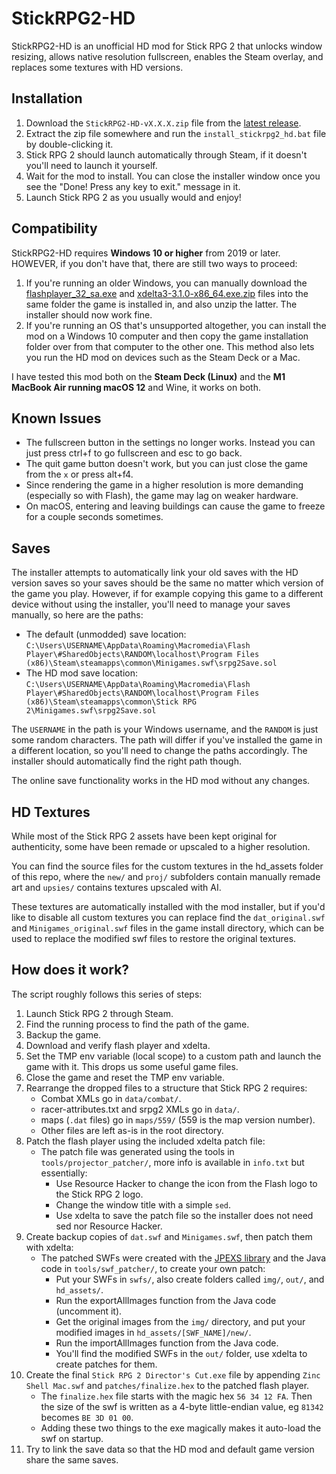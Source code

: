 # StickRPG2-HD
StickRPG2-HD is an unofficial HD mod for Stick RPG 2 that unlocks window resizing, allows native resolution fullscreen, enables the Steam overlay, and replaces some textures with HD versions.

## Installation
1. Download the `StickRPG2-HD-vX.X.X.zip` file from the [latest release](https://github.com/rebane2001/StickRPG2-HD/releases).
2. Extract the zip file somewhere and run the `install_stickrpg2_hd.bat` file by double-clicking it.
3. Stick RPG 2 should launch automatically through Steam, if it doesn't you'll need to launch it yourself.
4. Wait for the mod to install. You can close the installer window once you see the "Done! Press any key to exit." message in it.
5. Launch Stick RPG 2 as you usually would and enjoy!

## Compatibility
StickRPG2-HD requires **Windows 10 or higher** from 2019 or later. HOWEVER, if you don't have that, there are still two ways to proceed:

1. If you're running an older Windows, you can manually download the [flashplayer_32_sa.exe](https://archive.org/download/flashplayer_32_sa_202107/flashplayer_32_sa.exe) and [xdelta3-3.1.0-x86_64.exe.zip](https://github.com/jmacd/xdelta-gpl/releases/download/v3.1.0/xdelta3-3.1.0-x86_64.exe.zip) files into the same folder the game is installed in, and also unzip the latter. The installer should now work fine.
2. If you're running an OS that's unsupported altogether, you can install the mod on a Windows 10 computer and then copy the game installation folder over from that computer to the other one. This method also lets you run the HD mod on devices such as the Steam Deck or a Mac.

I have tested this mod both on the **Steam Deck (Linux)** and the **M1 MacBook Air running macOS 12** and Wine, it works on both.

## Known Issues

- The fullscreen button in the settings no longer works. Instead you can just press ctrl+f to go fullscreen and esc to go back.
- The quit game button doesn't work, but you can just close the game from the `x` or press alt+f4.
- Since rendering the game in a higher resolution is more demanding (especially so with Flash), the game may lag on weaker hardware.
- On macOS, entering and leaving buildings can cause the game to freeze for a couple seconds sometimes.

## Saves

The installer attempts to automatically link your old saves with the HD version saves so your saves should be the same no matter which version of the game you play. However, if for example copying this game to a different device without using the installer, you'll need to manage your saves manually, so here are the paths:

- The default (unmodded) save location: `C:\Users\USERNAME\AppData\Roaming\Macromedia\Flash Player\#SharedObjects\RANDOM\localhost\Program Files (x86)\Steam\steamapps\common\Minigames.swf\srpg2Save.sol`
- The HD mod save location: `C:\Users\USERNAME\AppData\Roaming\Macromedia\Flash Player\#SharedObjects\RANDOM\localhost\Program Files (x86)\Steam\steamapps\common\Stick RPG 2\Minigames.swf\srpg2Save.sol`

The `USERNAME` in the path is your Windows username, and the `RANDOM` is just some random characters. The path will differ if you've installed the game in a different location, so you'll need to change the paths accordingly. The installer should automatically find the right path though.

The online save functionality works in the HD mod without any changes.

## HD Textures
While most of the Stick RPG 2 assets have been kept original for authenticity, some have been remade or upscaled to a higher resolution.

You can find the source files for the custom textures in the hd_assets folder of this repo, where the `new/` and `proj/` subfolders contain manually remade art and `upsies/` contains textures upscaled with AI.

These textures are automatically installed with the mod installer, but if you'd like to disable all custom textures you can replace find the `dat_original.swf` and `Minigames_original.swf` files in the game install directory, which can be used to replace the modified swf files to restore the original textures.

## How does it work?

The script roughly follows this series of steps:
1. Launch Stick RPG 2 through Steam.
2. Find the running process to find the path of the game.
3. Backup the game.
4. Download and verify flash player and xdelta.
5. Set the TMP env variable (local scope) to a custom path and launch the game with it. This drops us some useful game files.
6. Close the game and reset the TMP env variable.
7. Rearrange the dropped files to a structure that Stick RPG 2 requires:
   - Combat XMLs go in `data/combat/`.
   - racer-attributes.txt and srpg2 XMLs go in `data/`.
   - maps (`.dat` files) go in `maps/559/` (559 is the map version number).
   - Other files are left as-is in the root directory.
8. Patch the flash player using the included xdelta patch file:
   - The patch file was generated using the tools in `tools/projector_patcher/`, more info is available in `info.txt` but essentially:
     - Use Resource Hacker to change the icon from the Flash logo to the Stick RPG 2 logo.
     - Change the window title with a simple `sed`.
     - Use xdelta to save the patch file so the installer does not need sed nor Resource Hacker.
9. Create backup copies of `dat.swf` and `Minigames.swf`, then patch them with xdelta:
   - The patched SWFs were created with the [JPEXS library](https://github.com/jindrapetrik/jpexs-decompiler) and the Java code in `tools/swf_patcher/`, to create your own patch:
     - Put your SWFs in `swfs/`, also create folders called `img/`, `out/`, and `hd_assets/`.
     - Run the exportAllImages function from the Java code (uncomment it).
     - Get the original images from the `img/` directory, and put your modified images in `hd_assets/[SWF_NAME]/new/`.
     - Run the importAllImages function from the Java code.
     - You'll find the modified SWFs in the `out/` folder, use xdelta to create patches for them.
10. Create the final `Stick RPG 2 Director's Cut.exe` file by appending `Zinc Shell Mac.swf` and `patches/finalize.hex` to the patched flash player.
    - The `finalize.hex` file starts with the magic hex `56 34 12 FA`. Then the size of the swf is written as a 4-byte little-endian value, eg `81342` becomes `BE 3D 01 00`.
    - Adding these two things to the exe magically makes it auto-load the swf on startup.
11. Try to link the save data so that the HD mod and default game version share the same saves.
